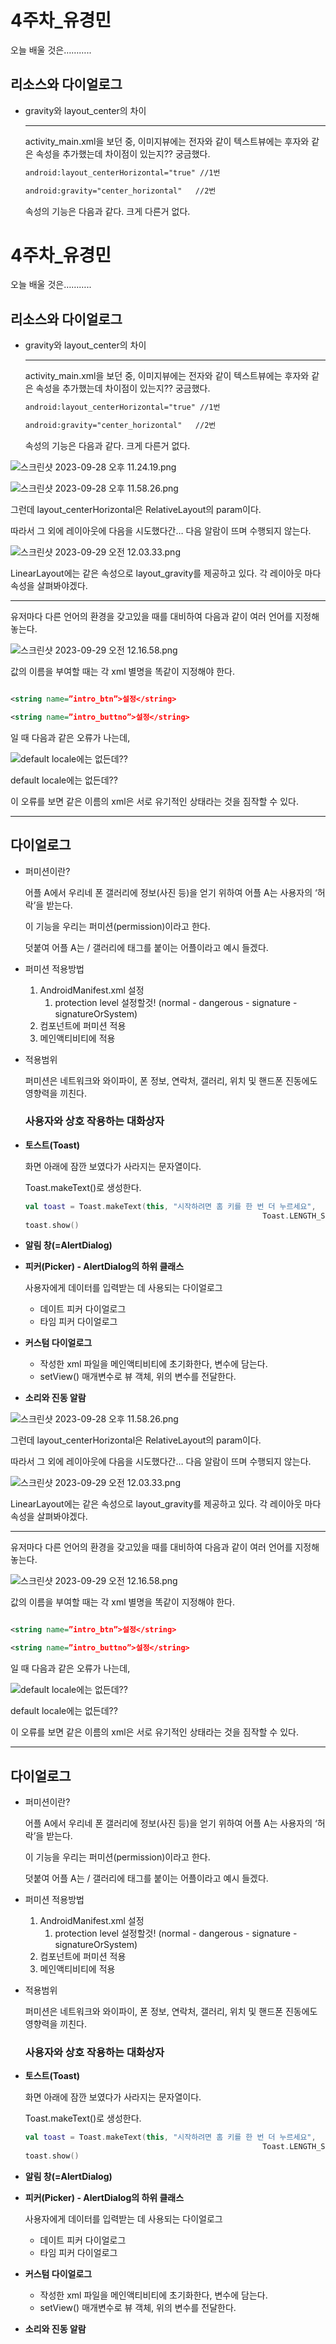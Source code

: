 # 4주차_유경민

오늘 배울 것은………..

## 리소스와 다이얼로그

- gravity와 layout_center의 차이
    
    ---
    
    activity_main.xml을 보던 중, 이미지뷰에는 전자와 같이 텍스트뷰에는 후자와 같은 속성을 추가했는데 차이점이 있는지?? 궁금했다.
    
    ```xml
    android:layout_centerHorizontal="true" //1번
    
    android:gravity="center_horizontal"   //2번
    ```
    
    속성의 기능은 다음과 같다. 크게 다른거 없다.
    

# 4주차_유경민

오늘 배울 것은………..

## 리소스와 다이얼로그

- gravity와 layout_center의 차이
    
    ---
    
    activity_main.xml을 보던 중, 이미지뷰에는 전자와 같이 텍스트뷰에는 후자와 같은 속성을 추가했는데 차이점이 있는지?? 궁금했다.
    
    ```xml
    android:layout_centerHorizontal="true" //1번
    
    android:gravity="center_horizontal"   //2번
    ```
    
    속성의 기능은 다음과 같다. 크게 다른거 없다.
    

![스크린샷 2023-09-28 오후 11.24.19.png](https://prod-files-secure.s3.us-west-2.amazonaws.com/891ed103-624f-465e-9caf-58e8a27a9879/346c3f1a-76b9-4a25-a8ac-1a8a72d232f3/%E1%84%89%E1%85%B3%E1%84%8F%E1%85%B3%E1%84%85%E1%85%B5%E1%86%AB%E1%84%89%E1%85%A3%E1%86%BA_2023-09-28_%E1%84%8B%E1%85%A9%E1%84%92%E1%85%AE_11.24.19.png)

![스크린샷 2023-09-28 오후 11.58.26.png](https://prod-files-secure.s3.us-west-2.amazonaws.com/891ed103-624f-465e-9caf-58e8a27a9879/175ff785-7d11-443d-98e6-b6a9690c3052/%E1%84%89%E1%85%B3%E1%84%8F%E1%85%B3%E1%84%85%E1%85%B5%E1%86%AB%E1%84%89%E1%85%A3%E1%86%BA_2023-09-28_%E1%84%8B%E1%85%A9%E1%84%92%E1%85%AE_11.58.26.png)

그런데 layout_centerHorizontal은 RelativeLayout의 param이다. 

따라서 그 외에 레이아웃에 다음을 시도했다간… 다음 알람이 뜨며 수행되지 않는다.

![스크린샷 2023-09-29 오전 12.03.33.png](https://prod-files-secure.s3.us-west-2.amazonaws.com/891ed103-624f-465e-9caf-58e8a27a9879/a61e62bc-97e2-4dff-88ec-eca17f828d5d/%E1%84%89%E1%85%B3%E1%84%8F%E1%85%B3%E1%84%85%E1%85%B5%E1%86%AB%E1%84%89%E1%85%A3%E1%86%BA_2023-09-29_%E1%84%8B%E1%85%A9%E1%84%8C%E1%85%A5%E1%86%AB_12.03.33.png)

LinearLayout에는 같은 속성으로 layout_gravity를 제공하고 있다. 각 레이아웃 마다 속성을 살펴봐야겠다.

---

유저마다 다른 언어의 환경을 갖고있을 때를 대비하여 다음과 같이 여러 언어를 지정해놓는다.

![스크린샷 2023-09-29 오전 12.16.58.png](https://prod-files-secure.s3.us-west-2.amazonaws.com/891ed103-624f-465e-9caf-58e8a27a9879/d724c1bc-6ef8-466c-aaf9-4e21391aa654/%E1%84%89%E1%85%B3%E1%84%8F%E1%85%B3%E1%84%85%E1%85%B5%E1%86%AB%E1%84%89%E1%85%A3%E1%86%BA_2023-09-29_%E1%84%8B%E1%85%A9%E1%84%8C%E1%85%A5%E1%86%AB_12.16.58.png)

값의 이름을 부여할 때는 각 xml 별명을 똑같이 지정해야 한다. 

```xml

<string name=”intro_btn”>설정</string>
```

```xml
<string name=”intro_buttno”>설정</string>
```

일 때 다음과 같은 오류가 나는데, 

![default locale에는 없든데??](https://prod-files-secure.s3.us-west-2.amazonaws.com/891ed103-624f-465e-9caf-58e8a27a9879/dab5901a-d1c8-4654-888d-3ec34674550c/Untitled.png)

default locale에는 없든데??

이 오류를 보면 같은 이름의 xml은 서로 유기적인 상태라는 것을 짐작할 수 있다.

---

## 다이얼로그

- 퍼미션이란?
    
    어플 A에서 우리네 폰 갤러리에 정보(사진 등)을 얻기 위하여 어플 A는 사용자의 ‘허락’을 받는다. 
    
    이 기능을 우리는 퍼미션(permission)이라고 한다. 
    
    덧붙여 어플 A는 <uses-permission> / 갤러리에 <permission> 태그를 붙이는 어플이라고 예시 들겠다.
    
- 퍼미션 적용방법
    1. AndroidManifest.xml 설정
        1. protection level 설정할것! (normal - dangerous - signature - signatureOrSystem)
    2. 컴포넌트에 퍼미션 적용
    3. 메인액티비티에 적용
    
- 적용범위
    
    퍼미션은 네트워크와 와이파이, 폰 정보, 연락처, 갤러리, 위치 및 핸드폰 진동에도 영향력을 끼친다.
    
    ### 사용자와 상호 작용하는 대화상자
    
- **토스트(Toast)**
    
    화면 아래에 잠깐 보였다가 사라지는 문자열이다. 
    
    Toast.makeText()로 생성한다.
    
    ```kotlin
    val toast = Toast.makeText(this, "시작하려면 홈 키를 한 번 더 누르세요", 
    													 Toast.LENGTH_SHORT)
    toast.show()
    ```
    

- **알림 창(=AlertDialog)**

- **피커(Picker) - AlertDialog의 하위 클래스**
    
    사용자에게 데이터를 입력받는 데 사용되는 다이얼로그
    
    - 데이트 피커 다이얼로그
    - 타임 피커 다이얼로그
    
- **커스텀 다이얼로그**
    - 작성한 xml 파일을 메인액티비티에 초기화한다, 변수에 담는다.
    - setView() 매개변수로 뷰 객체, 위의 변수를 전달한다.
    
- **소리와 진동 알람**

![스크린샷 2023-09-28 오후 11.58.26.png](https://prod-files-secure.s3.us-west-2.amazonaws.com/891ed103-624f-465e-9caf-58e8a27a9879/175ff785-7d11-443d-98e6-b6a9690c3052/%E1%84%89%E1%85%B3%E1%84%8F%E1%85%B3%E1%84%85%E1%85%B5%E1%86%AB%E1%84%89%E1%85%A3%E1%86%BA_2023-09-28_%E1%84%8B%E1%85%A9%E1%84%92%E1%85%AE_11.58.26.png)

그런데 layout_centerHorizontal은 RelativeLayout의 param이다. 

따라서 그 외에 레이아웃에 다음을 시도했다간… 다음 알람이 뜨며 수행되지 않는다.

![스크린샷 2023-09-29 오전 12.03.33.png](https://prod-files-secure.s3.us-west-2.amazonaws.com/891ed103-624f-465e-9caf-58e8a27a9879/a61e62bc-97e2-4dff-88ec-eca17f828d5d/%E1%84%89%E1%85%B3%E1%84%8F%E1%85%B3%E1%84%85%E1%85%B5%E1%86%AB%E1%84%89%E1%85%A3%E1%86%BA_2023-09-29_%E1%84%8B%E1%85%A9%E1%84%8C%E1%85%A5%E1%86%AB_12.03.33.png)

LinearLayout에는 같은 속성으로 layout_gravity를 제공하고 있다. 각 레이아웃 마다 속성을 살펴봐야겠다.

---

유저마다 다른 언어의 환경을 갖고있을 때를 대비하여 다음과 같이 여러 언어를 지정해놓는다.

![스크린샷 2023-09-29 오전 12.16.58.png](https://prod-files-secure.s3.us-west-2.amazonaws.com/891ed103-624f-465e-9caf-58e8a27a9879/d724c1bc-6ef8-466c-aaf9-4e21391aa654/%E1%84%89%E1%85%B3%E1%84%8F%E1%85%B3%E1%84%85%E1%85%B5%E1%86%AB%E1%84%89%E1%85%A3%E1%86%BA_2023-09-29_%E1%84%8B%E1%85%A9%E1%84%8C%E1%85%A5%E1%86%AB_12.16.58.png)

값의 이름을 부여할 때는 각 xml 별명을 똑같이 지정해야 한다. 

```xml

<string name=”intro_btn”>설정</string>
```

```xml
<string name=”intro_buttno”>설정</string>
```

일 때 다음과 같은 오류가 나는데, 

![default locale에는 없든데??](https://prod-files-secure.s3.us-west-2.amazonaws.com/891ed103-624f-465e-9caf-58e8a27a9879/dab5901a-d1c8-4654-888d-3ec34674550c/Untitled.png)

default locale에는 없든데??

이 오류를 보면 같은 이름의 xml은 서로 유기적인 상태라는 것을 짐작할 수 있다.

---

## 다이얼로그

- 퍼미션이란?
    
    어플 A에서 우리네 폰 갤러리에 정보(사진 등)을 얻기 위하여 어플 A는 사용자의 ‘허락’을 받는다. 
    
    이 기능을 우리는 퍼미션(permission)이라고 한다. 
    
    덧붙여 어플 A는 <uses-permission> / 갤러리에 <permission> 태그를 붙이는 어플이라고 예시 들겠다.
    
- 퍼미션 적용방법
    1. AndroidManifest.xml 설정
        1. protection level 설정할것! (normal - dangerous - signature - signatureOrSystem)
    2. 컴포넌트에 퍼미션 적용
    3. 메인액티비티에 적용
    
- 적용범위
    
    퍼미션은 네트워크와 와이파이, 폰 정보, 연락처, 갤러리, 위치 및 핸드폰 진동에도 영향력을 끼친다.
    
    ### 사용자와 상호 작용하는 대화상자
    
- **토스트(Toast)**
    
    화면 아래에 잠깐 보였다가 사라지는 문자열이다. 
    
    Toast.makeText()로 생성한다.
    
    ```kotlin
    val toast = Toast.makeText(this, "시작하려면 홈 키를 한 번 더 누르세요", 
    													 Toast.LENGTH_SHORT)
    toast.show()
    ```
    

- **알림 창(=AlertDialog)**

- **피커(Picker) - AlertDialog의 하위 클래스**
    
    사용자에게 데이터를 입력받는 데 사용되는 다이얼로그
    
    - 데이트 피커 다이얼로그
    - 타임 피커 다이얼로그
    
- **커스텀 다이얼로그**
    - 작성한 xml 파일을 메인액티비티에 초기화한다, 변수에 담는다.
    - setView() 매개변수로 뷰 객체, 위의 변수를 전달한다.
    
- **소리와 진동 알람**
